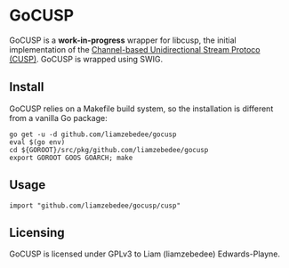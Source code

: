 # GoCUSP
GoCUSP is a **work-in-progress** wrapper for libcusp, the initial implementation of the [Channel-based Unidirectional Stream Protoco (CUSP)](http://www.dvs.tu-darmstadt.de/research/cusp/). GoCUSP is wrapped using SWIG.

## Install
GoCUSP relies on a Makefile build system, so the installation is different from a vanilla Go package:

```
go get -u -d github.com/liamzebedee/gocusp
eval $(go env)
cd ${GOROOT}/src/pkg/github.com/liamzebedee/gocusp
export GOROOT GOOS GOARCH; make
```

## Usage
```
import "github.com/liamzebedee/gocusp/cusp"
```

## Licensing
GoCUSP is licensed under GPLv3 to Liam (liamzebedee) Edwards-Playne. 
